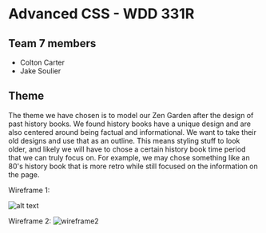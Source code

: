 # Advanced CSS - WDD 331R

## Team 7 members
- Colton Carter
- Jake Soulier

## Theme
The theme we have chosen is to model our Zen Garden after the design of past history books. We found history books have a unique design and are also centered around being factual and informational. We want to take their old designs and use that as an outline. This means styling stuff to look older, and likely we will have to chose a certain history book time period that we can truly focus on. For example, we may chose something like an 80's history book that is more retro while still focused on the information on the page.


Wireframe 1:

![alt text](https://github.com/jakesoulier/cssAdvanced/assets/97404870/64be1fd0-367d-49de-bfb5-4889e3ddf33f)

Wireframe 2:
![wireframe2](https://github.com/jakesoulier/cssAdvanced/assets/97404870/4800b25d-0c14-4b0f-8a0e-d4bf03728e5f)
